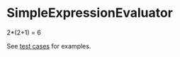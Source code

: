 SimpleExpressionEvaluator
=========================

2*(2+1) = 6

See [test cases](SimpleExpressionEvaluatorTests/ExpressionEvaluatorTest.m) for examples.

